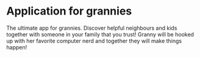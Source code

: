 # Application for grannies

The ultimate app for grannies. Discover helpful neighbours and kids together with someone in your family that you trust! Granny will be hooked up with her favorite computer nerd and together they will make things happen!



